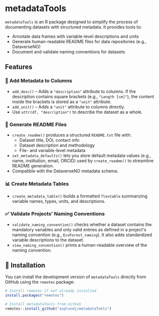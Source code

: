 # metadataTools

`metadataTools` is an R package designed to simplify the process of documenting datasets with structured metadata. It provides tools to:

- Annotate data frames with variable-level descriptions and units  
- Generate human-readable README files for data repositories (e.g., DataverseNO)  
- Document and validate naming conventions for datasets

## Features

### 📝 Add Metadata to Columns
- `add_desc()` – Adds a `"description"` attribute to columns. If the description contains square brackets (e.g., `"Length [cm]"`), the content inside the brackets is stored as a `"unit"` attribute.
- `add_unit()` – Adds a `"unit"` attribute to columns directly.
- Use `attr(df, "description")` to describe the dataset as a whole.

### 📄 Generate README Files
- `create_readme()` produces a structured `README.txt` file with:
  - Dataset title, DOI, contact info
  - Dataset description and methodology
  - File- and variable-level metadata
- `set_metadata_defaults()` lets you store default metadata values (e.g., name, institution, email, ORCID) used by `create_readme()` to streamline README generation.
- Compatible with the DataverseNO metadata schema.

### 📊 Create Metadata Tables
- `create_metadata_table()` builds a formatted `flextable` summarizing variable names, types, units, and descriptions.

### ✅ Validate Projects' Naming Conventions
- `validate_naming_convention()` checks whether a dataset contains the mandatory variables and only valid entries as defined in a project's naming convention (e.g., `EcoForest_naming`). It also adds standardized variable descriptions to the dataset.
- `view_naming_convention()` prints a human-readable overview of the naming convention.


## 🔧 Installation

You can install the development version of `metadataTools` directly from GitHub using the `remotes` package:

```r
# Install remotes if not already installed
install.packages("remotes")

# Install metadataTools from GitHub
remotes::install_github("asplundj/metadataTools")
